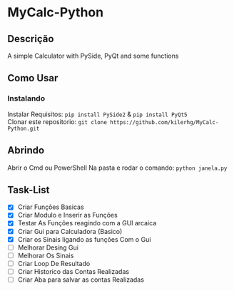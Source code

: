 # MyCalc-Python

## Descrição

A simple Calculator with PySide, PyQt and some functions

## Como Usar

### Instalando

Instalar Requisitos:
```pip install PySide2``` &
```pip install PyQt5```<br />
Clonar este repositorio: ```git clone https://github.com/kilerhg/MyCalc-Python.git```<br />

## Abrindo

Abrir o Cmd ou PowerShell Na pasta e rodar o comando: ```python janela.py```

## Task-List

- [x] Criar Funções Basicas
- [x] Criar Modulo e Inserir as Funções
- [x] Testar As Funções reagindo com a GUI arcaica 
- [x] Criar Gui para Calculadora (Basico)
- [x] Criar os Sinais ligando as funções Com o Gui
- [ ] Melhorar Desing Gui
- [ ] Melhorar Os Sinais
- [ ] Criar Loop De Resultado
- [ ] Criar Historico das Contas Realizadas
- [ ] Criar Aba para salvar as contas Realizadas
